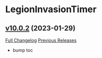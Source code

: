 # LegionInvasionTimer

## [v10.0.2](https://github.com/funkydude/LegionInvasionTimer/tree/v10.0.2) (2023-01-29)
[Full Changelog](https://github.com/funkydude/LegionInvasionTimer/compare/v10.0.1...v10.0.2) [Previous Releases](https://github.com/funkydude/LegionInvasionTimer/releases)

- bump toc  
